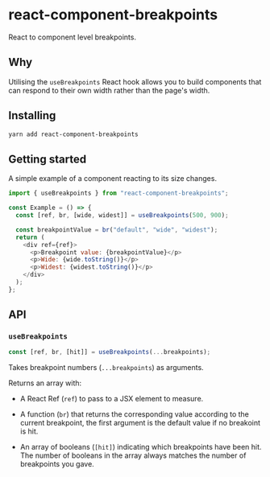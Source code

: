 # react-component-breakpoints

React to component level breakpoints.

## Why

Utilising the `useBreakpoints` React hook allows you to build components that can respond to their own width rather than the page's width.

## Installing

```sh
yarn add react-component-breakpoints
```

## Getting started

A simple example of a component reacting to its size changes.

```js
import { useBreakpoints } from "react-component-breakpoints";

const Example = () => {
  const [ref, br, [wide, widest]] = useBreakpoints(500, 900);

  const breakpointValue = br("default", "wide", "widest");
  return (
    <div ref={ref}>
      <p>Breakpoint value: {breakpointValue}</p>
      <p>Wide: {wide.toString()}</p>
      <p>Widest: {widest.toString()}</p>
    </div>
  );
};
```

## API

### `useBreakpoints`

```js
const [ref, br, [hit]] = useBreakpoints(...breakpoints);
```

Takes breakpoint numbers (`...breakpoints`) as arguments.

Returns an array with:

- A React Ref (`ref`) to pass to a JSX element to measure.

- A function (`br`) that returns the corresponding value according to the current breakpoint, the first argument is the default value if no breakoint is hit.

- An array of booleans (`[hit]`) indicating which breakpoints have been hit. The number of booleans in the array always matches the number of breakpoints you gave.
